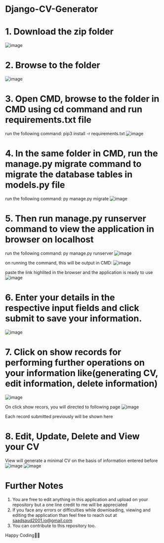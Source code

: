 # Django-CV-Generator

# 1. Download the zip folder
![image](https://user-images.githubusercontent.com/75729385/198526568-92f2552e-e144-4f89-8b4f-59efc8cf9984.png)


# 2. Browse to the folder
![image](https://user-images.githubusercontent.com/75729385/198526986-e198d923-2aa0-421d-b4bf-1a248652be70.png)


# 3. Open CMD, browse to the folder in CMD using cd command and run requirements.txt file
run the following command: pip3 install -r requirements.txt
![image](https://user-images.githubusercontent.com/75729385/198527654-78812b5d-366d-4882-8780-b709164c153e.png)


# 4. In the same folder in CMD, run the manage.py migrate command to migrate the database tables in models.py file
run the following command: py manage.py migrate
![image](https://user-images.githubusercontent.com/75729385/198528188-577becb9-e131-491a-849d-c343d3e4699b.png)


# 5. Then run manage.py runserver command to view the application in browser on localhost
run the following command: py manage.py runserver
![image](https://user-images.githubusercontent.com/75729385/198528519-945b5b66-5017-461c-acd2-c122acd2c695.png)

on running the command, this will be output in CMD:
![image](https://user-images.githubusercontent.com/75729385/198529025-31de303a-3615-4101-ae7e-21438c521b43.png)

paste the link highlited in the browser and the application is ready to use
![image](https://user-images.githubusercontent.com/75729385/198529263-81d008de-61fa-46cb-b996-b5ff20da925d.png)


# 6. Enter your details in the respective input fields and click submit to save your information.
![image](https://user-images.githubusercontent.com/75729385/198529955-9afa051e-1f3e-44e6-b7e3-09ebed2a3077.png)


# 7. Click on show records for performing further operations on your information like(generating CV, edit information, delete information)
![image](https://user-images.githubusercontent.com/75729385/198530339-91c5690a-182e-4c6e-b2fe-0e4f9e4b37cb.png)

On click show recors, you will directed to following page
![image](https://user-images.githubusercontent.com/75729385/198530514-22d2516c-b6b1-4f4b-a474-eec815512062.png)

Each record submitted previously will be shown here

# 8. Edit, Update, Delete and View your CV
View will generate a minimal CV on the basis of information entered before
![image](https://user-images.githubusercontent.com/75729385/198531246-26ecb8ab-b622-4cdb-b819-0cf1c7bcba76.png)
![image](https://user-images.githubusercontent.com/75729385/198531370-1bc39e0a-646a-4892-89bc-7634eada6734.png)

# Further Notes
1. You are free to edit anything in this application and upload on your repository but a one line credit to me will be appreciated
2. If you face any errors or difficulties while downloading, viewing and editing the application than feel free to reach out at saadsaud2001.io@gmail.com
3. You can contribute to this repository too.

Happy Coding🙌🏻


